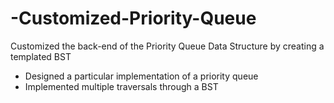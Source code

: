 # -Customized-Priority-Queue
Customized the back-end of the Priority Queue Data Structure by creating a templated BST

- Designed a particular implementation of a priority queue
- Implemented multiple traversals through a BST
